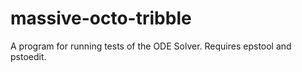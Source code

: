 # massive-octo-tribble
A program for running tests of the ODE Solver.
Requires epstool and pstoedit.
